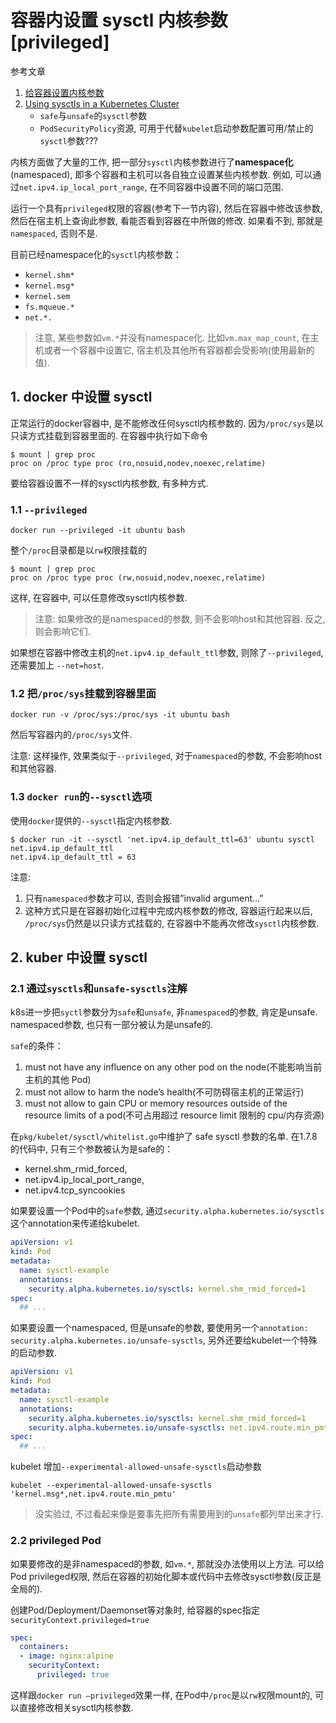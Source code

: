 # 容器内设置 sysctl 内核参数[privileged]

参考文章

1. [给容器设置内核参数](https://tencentcloudcontainerteam.github.io/2018/11/19/kernel-parameters-and-container/)
2. [Using sysctls in a Kubernetes Cluster](https://kubernetes.io/docs/tasks/administer-cluster/sysctl-cluster/)
    - `safe`与`unsafe`的`sysctl`参数
    - `PodSecurityPolicy`资源, 可用于代替`kubelet`启动参数配置可用/禁止的`sysctl`参数???

内核方面做了大量的工作, 把一部分`sysctl`内核参数进行了**namespace化**(namespaced), 即多个容器和主机可以各自独立设置某些内核参数. 例如, 可以通过`net.ipv4.ip_local_port_range`, 在不同容器中设置不同的端口范围. 

运行一个具有`privileged`权限的容器(参考下一节内容), 然后在容器中修改该参数, 然后在宿主机上查询此参数, 看能否看到容器在中所做的修改. 如果看不到, 那就是`namespaced`, 否则不是. 

目前已经namespace化的`sysctl`内核参数：

- `kernel.shm*`
- `kernel.msg*`
- `kernel.sem`
- `fs.mqueue.*`
- `net.*.`

> 注意, 某些参数如`vm.*`并没有namespace化. 比如`vm.max_map_count`, 在主机或者一个容器中设置它, 宿主机及其他所有容器都会受影响(使用最新的值). 

## 1. docker 中设置 sysctl

正常运行的docker容器中, 是不能修改任何sysctl内核参数的. 因为`/proc/sys`是以只读方式挂载到容器里面的. 在容器中执行如下命令

```console
$ mount | grep proc
proc on /proc type proc (ro,nosuid,nodev,noexec,relatime)
```

要给容器设置不一样的sysctl内核参数, 有多种方式. 

### 1.1 `--privileged`

```
docker run --privileged -it ubuntu bash
```

整个`/proc`目录都是以`rw`权限挂载的

```console
$ mount | grep proc
proc on /proc type proc (rw,nosuid,nodev,noexec,relatime)
```

这样, 在容器中, 可以任意修改sysctl内核参数.

> 注意: 如果修改的是namespaced的参数, 则不会影响host和其他容器. 反之, 则会影响它们. 

如果想在容器中修改主机的`net.ipv4.ip_default_ttl`参数, 则除了`--privileged`, 还需要加上 `--net=host`. 

### 1.2 把`/proc/sys`挂载到容器里面

```
docker run -v /proc/sys:/proc/sys -it ubuntu bash
```

然后写容器内的`/proc/sys`文件.

注意: 这样操作, 效果类似于`--privileged`, 对于`namespaced`的参数, 不会影响host和其他容器. 

### 1.3 `docker run`的`--sysctl`选项

使用`docker`提供的`--sysctl`指定内核参数.

```console
$ docker run -it --sysctl 'net.ipv4.ip_default_ttl=63' ubuntu sysctl net.ipv4.ip_default_ttl
net.ipv4.ip_default_ttl = 63
```

注意:

1. 只有`namespaced`参数才可以, 否则会报错”invalid argument…”
2. 这种方式只是在容器初始化过程中完成内核参数的修改, 容器运行起来以后, `/proc/sys`仍然是以只读方式挂载的, 在容器中不能再次修改`sysctl`内核参数. 

## 2. kuber 中设置 sysctl

### 2.1 通过`sysctls`和`unsafe-sysctls`注解

k8s进一步把`syctl`参数分为`safe`和`unsafe`, 非`namespaced`的参数, 肯定是unsafe. namespaced参数, 也只有一部分被认为是unsafe的. 

`safe`的条件：

1. must not have any influence on any other pod on the node(不能影响当前主机的其他 Pod)
2. must not allow to harm the node’s health(不可防碍宿主机的正常运行)
3. must not allow to gain CPU or memory resources outside of the resource limits of a pod(不可占用超过 resource limit 限制的 cpu/内存资源)

在`pkg/kubelet/sysctl/whitelist.go`中维护了 safe sysctl 参数的名单. 在1.7.8的代码中, 只有三个参数被认为是safe的：

- kernel.shm_rmid_forced,
- net.ipv4.ip_local_port_range,
- net.ipv4.tcp_syncookies

如果要设置一个Pod中的`safe`参数, 通过`security.alpha.kubernetes.io/sysctls`这个annotation来传递给kubelet. 

```yaml
apiVersion: v1
kind: Pod
metadata:
  name: sysctl-example
  annotations:
    security.alpha.kubernetes.io/sysctls: kernel.shm_rmid_forced=1
spec:
  ## ...
```

如果要设置一个namespaced, 但是unsafe的参数, 要使用另一个`annotation: security.alpha.kubernetes.io/unsafe-sysctls`, 另外还要给kubelet一个特殊的启动参数. 

```yaml
apiVersion: v1
kind: Pod
metadata:
  name: sysctl-example
  annotations:
    security.alpha.kubernetes.io/sysctls: kernel.shm_rmid_forced=1
    security.alpha.kubernetes.io/unsafe-sysctls: net.ipv4.route.min_pmtu=1000,kernel.msgmax=1 2 3
spec:
  ## ...
```

kubelet 增加`--experimental-allowed-unsafe-sysctls`启动参数

```
kubelet --experimental-allowed-unsafe-sysctls 'kernel.msg*,net.ipv4.route.min_pmtu'
```

> 没实验过, 不过看起来像是要事先把所有需要用到的`unsafe`都列举出来才行.

### 2.2 privileged Pod

如果要修改的是非namespaced的参数, 如`vm.*`, 那就没办法使用以上方法. 可以给Pod privileged权限, 然后在容器的初始化脚本或代码中去修改sysctl参数(反正是全局的). 

创建Pod/Deployment/Daemonset等对象时, 给容器的spec指定`securityContext.privileged=true`

```yaml
spec:
  containers:
  - image: nginx:alpine
    securityContext:
      privileged: true

```

这样跟`docker run –privileged`效果一样, 在Pod中`/proc`是以`rw`权限mount的, 可以直接修改相关sysctl内核参数. 

